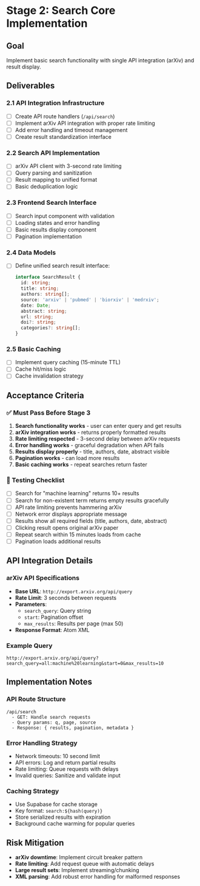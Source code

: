 # Stage 2: Search Core Implementation

## Goal
Implement basic search functionality with single API integration (arXiv) and result display.

## Deliverables

### 2.1 API Integration Infrastructure
- [ ] Create API route handlers (`/api/search`)
- [ ] Implement arXiv API integration with proper rate limiting
- [ ] Add error handling and timeout management
- [ ] Create result standardization interface

### 2.2 Search API Implementation
- [ ] arXiv API client with 3-second rate limiting
- [ ] Query parsing and sanitization
- [ ] Result mapping to unified format
- [ ] Basic deduplication logic

### 2.3 Frontend Search Interface
- [ ] Search input component with validation
- [ ] Loading states and error handling
- [ ] Basic results display component
- [ ] Pagination implementation

### 2.4 Data Models
- [ ] Define unified search result interface:
  ```typescript
  interface SearchResult {
    id: string;
    title: string;
    authors: string[];
    source: 'arxiv' | 'pubmed' | 'biorxiv' | 'medrxiv';
    date: Date;
    abstract: string;
    url: string;
    doi?: string;
    categories?: string[];
  }
  ```

### 2.5 Basic Caching
- [ ] Implement query caching (15-minute TTL)
- [ ] Cache hit/miss logic
- [ ] Cache invalidation strategy

## Acceptance Criteria

### ✅ Must Pass Before Stage 3
1. **Search functionality works** - user can enter query and get results
2. **arXiv integration works** - returns properly formatted results
3. **Rate limiting respected** - 3-second delay between arXiv requests
4. **Error handling works** - graceful degradation when API fails
5. **Results display properly** - title, authors, date, abstract visible
6. **Pagination works** - can load more results
7. **Basic caching works** - repeat searches return faster

### 🧪 Testing Checklist
- [ ] Search for "machine learning" returns 10+ results
- [ ] Search for non-existent term returns empty results gracefully
- [ ] API rate limiting prevents hammering arXiv
- [ ] Network error displays appropriate message
- [ ] Results show all required fields (title, authors, date, abstract)
- [ ] Clicking result opens original arXiv paper
- [ ] Repeat search within 15 minutes loads from cache
- [ ] Pagination loads additional results

## API Integration Details

### arXiv API Specifications
- **Base URL**: `http://export.arxiv.org/api/query`
- **Rate Limit**: 3 seconds between requests
- **Parameters**:
  - `search_query`: Query string
  - `start`: Pagination offset
  - `max_results`: Results per page (max 50)
- **Response Format**: Atom XML

### Example Query
```
http://export.arxiv.org/api/query?search_query=all:machine%20learning&start=0&max_results=10
```

## Implementation Notes

### API Route Structure
```
/api/search
  - GET: Handle search requests
  - Query params: q, page, source
  - Response: { results, pagination, metadata }
```

### Error Handling Strategy
- Network timeouts: 10 second limit
- API errors: Log and return partial results
- Rate limiting: Queue requests with delays
- Invalid queries: Sanitize and validate input

### Caching Strategy
- Use Supabase for cache storage
- Key format: `search:${hash(query)}`
- Store serialized results with expiration
- Background cache warming for popular queries

## Risk Mitigation
- **arXiv downtime**: Implement circuit breaker pattern
- **Rate limiting**: Add request queue with automatic delays
- **Large result sets**: Implement streaming/chunking
- **XML parsing**: Add robust error handling for malformed responses